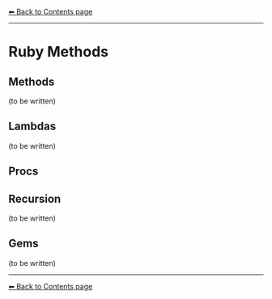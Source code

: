 [⬅︎ Back to Contents page](https://github.com/oscar-barlow/coding-notes#coding-notes)

---
# Ruby Methods

## Methods
(to be written)

## Lambdas
(to be written)

## Procs

## Recursion
(to be written)

## Gems
(to be written)

---
[⬅︎ Back to Contents page](https://github.com/oscar-barlow/coding-notes#coding-notes)
